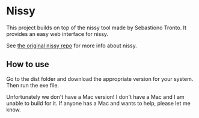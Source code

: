 # Nissy

This project builds on top of the nissy tool made by Sebastiono Tronto. It provides an easy web interface for nissy.

See [the original nissy repo](https://github.com/sebastianotronto/nissy) for more info about nissy.

## How to use

Go to the dist folder and download the appropriate version for your system. Then run the exe file.

Unfortunately we don't have a Mac version! I don't have a Mac and I am unable to build for it. If anyone has a Mac and wants to help, please let me know.